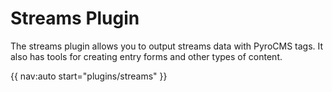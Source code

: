 # Streams Plugin

The streams plugin allows you to output streams data with PyroCMS tags. It also has tools for creating entry forms and other types of content.

{{ nav:auto start="plugins/streams" }}